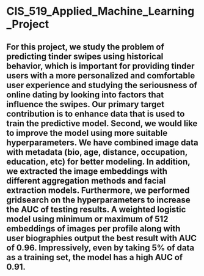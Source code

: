 # CIS_519_Applied_Machine_Learning_Project

## For this project, we study the problem of predicting tinder swipes using historical behavior, which is important for providing tinder users with a more personalized and comfortable user experience and studying the seriousness of online dating by looking into factors that influence the swipes.  Our primary target contribution is to enhance data that is used to train the predictive model. Second, we would like to improve the model using more suitable hyperparameters. We have combined image data with metadata (bio, age, distance,  occupation, education, etc) for better modeling. In addition, we extracted the image embeddings with different aggregation methods and facial extraction models. Furthermore, we performed gridsearch on the hyperparameters to increase the AUC of testing results. A weighted logistic model using minimum or maximum of 512 embeddings of images per profile along with user biographies output the best result with AUC of 0.96. Impressively, even by taking 5% of data as a training set, the model has a high AUC of 0.91.
